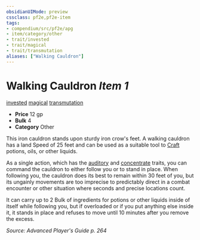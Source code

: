 ```yaml
---
obsidianUIMode: preview
cssclass: pf2e,pf2e-item
tags:
- compendium/src/pf2e/apg
- item/category/other
- trait/invested
- trait/magical
- trait/transmutation
aliases: ["Walking Cauldron"]
---
```

# Walking Cauldron *Item 1*  
[invested](/rules/traits/invested.md)  [magical](/rules/traits/magical.md)  [transmutation](/rules/traits/transmutation.md)  

- **Price** 12 gp
- **Bulk** 4
- **Category** Other

This iron cauldron stands upon sturdy iron crow's feet. A walking cauldron has a land Speed of 25 feet and can be used as a suitable tool to [Craft](/rules/actions/craft.md) potions, oils, or other liquids.

As a single action, which has the [auditory](/rules/traits/auditory.md) and [concentrate](/rules/traits/concentrate.md) traits, you can command the cauldron to either follow you or to stand in place. When following you, the cauldron does its best to remain within 30 feet of you, but its ungainly movements are too imprecise to predictably direct in a combat encounter or other situation where seconds and precise locations count.

It can carry up to 2 Bulk of ingredients for potions or other liquids inside of itself while following you, but if overloaded or if you put anything else inside it, it stands in place and refuses to move until 10 minutes after you remove the excess.

*Source: Advanced Player's Guide p. 264*